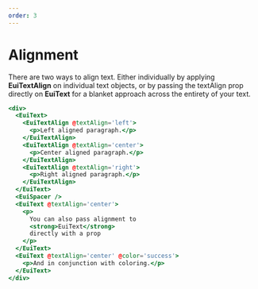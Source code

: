 ```yaml
---
order: 3
---
```


# Alignment

<EuiText>
  <p>
There are two ways to align text. Either individually by applying <strong>EuiTextAlign</strong> on individual text objects, or by passing the <EuiCode>textAlign</EuiCode> prop directly on <strong>EuiText</strong> for a blanket approach across the entirety of your text.

  </p>
</EuiText>

```hbs template
<div>
  <EuiText>
    <EuiTextAlign @textAlign='left'>
      <p>Left aligned paragraph.</p>
    </EuiTextAlign>
    <EuiTextAlign @textAlign='center'>
      <p>Center aligned paragraph.</p>
    </EuiTextAlign>
    <EuiTextAlign @textAlign='right'>
      <p>Right aligned paragraph.</p>
    </EuiTextAlign>
  </EuiText>
  <EuiSpacer />
  <EuiText @textAlign='center'>
    <p>
      You can also pass alignment to
      <strong>EuiText</strong>
      directly with a prop
    </p>
  </EuiText>
  <EuiText @textAlign='center' @color='success'>
    <p>And in conjunction with coloring.</p>
  </EuiText>
</div>
```
